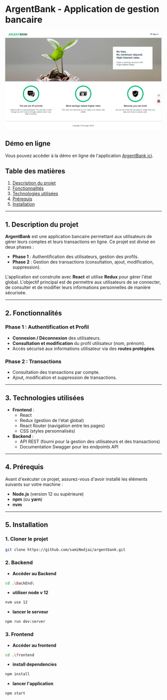 # **ArgentBank - Application de gestion bancaire**
![ArgentBank Icon](./frontend/src/assets/ArgentBank.png)
## **Démo en ligne**

Vous pouvez accéder à la démo en ligne de l'application [ArgentBank ici](https://saminedjai.github.io/ArgentBank/).


## **Table des matières**
1. [Description du projet](#description-du-projet)
2. [Fonctionnalités](#fonctionnalités)
3. [Technologies utilisées](#technologies-utilisées)
4. [Prérequis](#prérequis)
5. [Installation](#installation)
---

## **1. Description du projet**
**ArgentBank** est une application bancaire permettant aux utilisateurs de gérer leurs comptes et leurs transactions en ligne. Ce projet est divisé en deux phases :
- **Phase 1** : Authentification des utilisateurs, gestion des profils.
- **Phase 2** : Gestion des transactions (consultation, ajout, modification, suppression).

L'application est construite avec **React** et utilise **Redux** pour gérer l'état global. L'objectif principal est de permettre aux utilisateurs de se connecter, de consulter et de modifier leurs informations personnelles de manière sécurisée.

---

## **2. Fonctionnalités**
### Phase 1 : Authentification et Profil
- **Connexion / Déconnexion** des utilisateurs.
- **Consultation et modification** du profil utilisateur (nom, prénom).
- Accès sécurisé aux informations utilisateur via des **routes protégées**.
  
### Phase 2 : Transactions
- Consultation des transactions par compte.
- Ajout, modification et suppression de transactions.

---

## **3. Technologies utilisées**
- **Frontend** :
  - React
  - Redux (gestion de l'état global)
  - React Router (navigation entre les pages)
  - CSS (styles personnalisés)
- **Backend** :
  - API REST (fourni pour la gestion des utilisateurs et des transactions)
  - Documentation Swagger pour les endpoints API
---
## **4. Prérequis**
Avant d'exécuter ce projet, assurez-vous d'avoir installé les éléments suivants sur votre machine :
- **Node.js** (version 12 ou supérieure)
- **npm** (ou **yarn**)
- **nvm** 
---
## **5. Installation**
### 1. **Cloner le projet**
```bash
git clone https://github.com/samiNedjai/argentbank.git
```
### 2. **Backend** 
- **Accéder au Backend**
```bash
cd .\BackEnd\
```
- **utiliser node v 12**
```bash
nvm use 12
```
- **lancer le serveur**
```bash
npm run dev:server
``` 
### 3. **Frontend** 
- **Accéder au frontend**
```bash
cd .\frontend
```
- **install dependencies**
```bash
npm install
```
- **lancer l'application**
```bash
npm start
```

